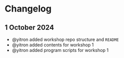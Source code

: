 # Changelog

## 1 October 2024
- @yitron added workshop repo structure and `README`
- @yitron added contents for workshop 1
- @yitron added program scripts for workshop 1

